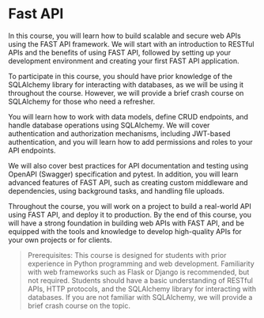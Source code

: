 # Fast API

In this course, you will learn how to build scalable and secure web APIs using the FAST API framework. We will start with an introduction to RESTful APIs and the benefits of using FAST API, followed by setting up your development environment and creating your first FAST API application.

To participate in this course, you should have prior knowledge of the SQLAlchemy library for interacting with databases, as we will be using it throughout the course. However, we will provide a brief crash course on SQLAlchemy for those who need a refresher.

You will learn how to work with data models, define CRUD endpoints, and handle database operations using SQLAlchemy. We will cover authentication and authorization mechanisms, including JWT-based authentication, and you will learn how to add permissions and roles to your API endpoints.

We will also cover best practices for API documentation and testing using OpenAPI (Swagger) specification and pytest. In addition, you will learn advanced features of FAST API, such as creating custom middleware and dependencies, using background tasks, and handling file uploads.

Throughout the course, you will work on a project to build a real-world API using FAST API, and deploy it to production. By the end of this course, you will have a strong foundation in building web APIs with FAST API, and be equipped with the tools and knowledge to develop high-quality APIs for your own projects or for clients.

> Prerequisites: This course is designed for students with prior experience in Python programming and web development. Familiarity with web frameworks such as Flask or Django is recommended, but not required. Students should have a basic understanding of RESTful APIs, HTTP protocols, and the SQLAlchemy library for interacting with databases. If you are not familiar with SQLAlchemy, we will provide a brief crash course on the topic.
